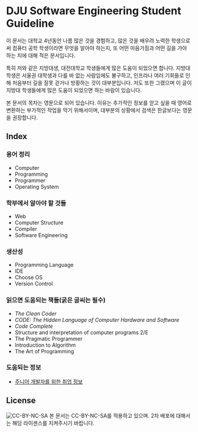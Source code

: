 # DJU Software Engineering Student Guideline
이 문서는 대학교 4년동안 나름 많은 것을 경험하고, 많은 것을 배우려 노력한 학생으로써 컴퓨터 공학 학생이라면 무엇을 알아야 하는지, 또 어떤 마음가짐과 어떤 길을 가야 하는 지에 대해 적은 문서입니다.

특히 저와 같은 지방대생, 대전대학교 학생들에게 많은 도움이 되었으면 합니다. 지방대학생은 서울권 대학생과 다를 바 없는 사람임에도 불구하고, 인프라나 여러 기회들로 인해 처음부터 길을 잘못 걷거나 방황하는 것이 대부분입니다. 저도 또한 그랬으며 이 글이 지방대 학생들에게 많은 도움이 되었으면 하는 바람이 있습니다.

본 문서의 목차는 영문으로 되어 있습니다. 이유는 추가적인 정보를 얻고 싶을 때 영어로 변환하는 부가적인 작업을 막기 위해서이며, 대부분의 상황에서 검색은 한글보다는 영문을 권장합니다.

## Index
### 용어 정리
- Computer
- Programming
- Programmer
- Operating System

### 학부에서 알아야 할 것들
- Web
- Computer Structure
- Compiler
- Software Engineering

### 생산성
- Programming Language
- IDE
- Choose OS
- Version Control

### 읽으면 도움되는 책들(굵은 글씨는 필수)
- *The Clean Coder*
- *CODE: The Hidden Language of Computer Hardware and Software*
- *Code Complete*
- Structure and interpretation of computer programs 2/E
- The Pragmatic Programmer
- Introduction to Algorithm
- The Art of Programming

### 도움되는 정보
- [주니어 개발자를 위한 취업 정보](https://github.com/jojoldu/junior-recruit-scheduler)

## License
![CC-BY-NC-SA](https://licensebuttons.net/l/by-nc-sa/3.0/88x31.png)
본 문서는 CC-BY-NC-SA를 적용하고 있으며. 2차 배포에 대해서는 해당 라이센스를 지켜주시기 바랍니다.
